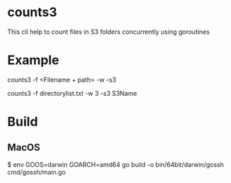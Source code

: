 # counts3
This cli help to count files in S3 folders concurrently using goroutines

# Example
counts3 -f <Filename + path> -w <Number of Workers to run concurrent job> -s3 <S3 Bucket Name>

counts3 -f directorylist.txt -w 3 -s3 S3Name

# Build

## MacOS
$ env GOOS=darwin GOARCH=amd64 go build -o bin/64bit/darwin/gossh cmd/gossh/main.go
